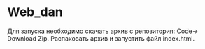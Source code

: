# Web_dan
Для запуска необходимо скачать архив с репозитория: Code-> Download Zip.
Распаковать архив и запустить файл index.html.

